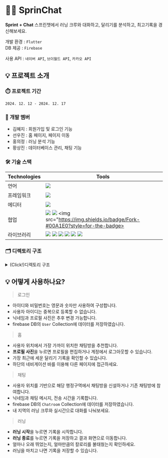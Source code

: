 # 🏃‍➡️ SprinChat

**Sprint + Chat**
스프린챗에서 러닝 크루와 대화하고, 달리기를 분석하고, 최고기록을 경신해보세요.

개발 환경 : `Flutter`  
DB 제공 : `Firebase`

사용 API : `네이버 API`, `브이월드 API`, `카카오 API`

## 💡 프로젝트 소개

### ⏱️ 프로젝트 기간

`2024. 12. 12 - 2024. 12. 17`

### 👥 개발 멤버

- 김혜지 : 회원가입 및 로그인 기능
- 선우진 : 홈 페이지, 페이지 이동
- 홍의정 : 러닝 분석 기능
- 황상진 : 데이터베이스 관리, 채팅 기능

### 🛠️ 기술 스택

| Technologies | Tools                                                                                                                                                                                                                                                                                                                                                                                                                                                                                                                       |
| ------------ | --------------------------------------------------------------------------------------------------------------------------------------------------------------------------------------------------------------------------------------------------------------------------------------------------------------------------------------------------------------------------------------------------------------------------------------------------------------------------------------------------------------------------- |
| 언어         | <img src="https://img.shields.io/badge/dart-0175C2?style=for-the-badge&logo=dart&logoColor=white/">                                                                                                                                                                                                                                                                                                                                                                                                                         |
| 프레임워크   | <img src="https://img.shields.io/badge/flutter-02569B?style=for-the-badge&logo=flutter&logoColor=white/">                                                                                                                                                                                                                                                                                                                                                                                                                   |
| 에디터       | <img src="https://img.shields.io/badge/VSCode-199ED9?style=for-the-badge">                                                                                                                                                                                                                                                                                                                                                                                                                                                  |
| 협업         | <img src="https://img.shields.io/badge/Git-#F05032?style=for-the-badge&logo=Git&logoColor=white"> <img src="https://img.shields.io/badge/GitHub-#181717?style=for-the-badge&logo=GitHub&logoColor=white"> <img src="https://img.shields.io/badge/Fork-#00A1E0?style=for-the-badge>                                                                                                                                                                                                                                          |
| 라이브러리   | <img src="https://img.shields.io/badge/Firebase-#DD2C00?style=for-the-badge&logo=Firebase&logoColor=white"> <img src="https://img.shields.io/badge/GeoLocator-#00B274?style=for-the-badge"> <img src="https://img.shields.io/badge/ImagePicker-#ECD53F?style=for-the-badge"> <img src="https://img.shields.io/badge/Riverpod-#00CCBC?style=for-the-badge"> <img src="https://img.shields.io/badge/Lottie-#33FFC1?style=for-the-badge"> <img src="https://img.shields.io/badge/KakaomapWebView-#FFCD00?style=for-the-badge"> |

### 🗂️ 디렉토리 구조

<details>
  <summary> (Click!)디렉토리 구조 </summary>
📦lib

┣ 📂core  
 ┃ ┣ 📂viewmodel  
 ┃ ┃ ┣ 📂chat_viewmodel  
 ┃ ┃ ┃ ┗ 📜chat_viewmodel.dart  
 ┃ ┃ ┣ 📂location_viewmodel  
 ┃ ┃ ┃ ┗ 📜location_viewmodel.dart  
 ┃ ┃ ┗ 📂user_viewmodel  
 ┃ ┃ ┃ ┗ 📜user_viewmodel.dart  
 ┃ ┣ 📜geolocator_helper.dart  
 ┃ ┗ 📜validator_utils.dart  
 ┣ 📂data  
 ┃ ┣ 📂model  
 ┃ ┃ ┣ 📜chatmodel.dart  
 ┃ ┃ ┗ 📜user_model.dart  
 ┃ ┗ 📂repository  
 ┃ ┃ ┣ 📜chatrepository.dart  
 ┃ ┃ ┗ 📜user_repository.dart  
 ┣ 📂ui  
 ┃ ┣ 📂pages  
 ┃ ┃ ┣ 📂chatpage  
 ┃ ┃ ┃ ┣ 📂widgets  
 ┃ ┃ ┃ ┃ ┣ 📜chatswindow.dart  
 ┃ ┃ ┃ ┃ ┗ 📜inputmessage.dart  
 ┃ ┃ ┃ ┗ 📜chatpage.dart  
 ┃ ┃ ┣ 📂join  
 ┃ ┃ ┃ ┣ 📂widgets  
 ┃ ┃ ┃ ┃ ┗ 📜first_profile_image.dart  
 ┃ ┃ ┃ ┣ 📜join_page.dart  
 ┃ ┃ ┃ ┗ 📜join_view_model.dart  
 ┃ ┃ ┣ 📂login  
 ┃ ┃ ┃ ┣ 📜login_page.dart  
 ┃ ┃ ┃ ┗ 📜login_view_model.dart  
 ┃ ┃ ┣ 📂myhome  
 ┃ ┃ ┃ ┣ 📂widgets  
 ┃ ┃ ┃ ┃ ┣ 📜current_chat.dart  
 ┃ ┃ ┃ ┃ ┣ 📜home_location.dart  
 ┃ ┃ ┃ ┃ ┣ 📜nearby_chat.dart  
 ┃ ┃ ┃ ┃ ┣ 📜profile_image.dart  
 ┃ ┃ ┃ ┃ ┣ 📜recent_running.dart  
 ┃ ┃ ┃ ┃ ┗ 📜welcome_header.dart  
 ┃ ┃ ┃ ┣ 📜my_home.dart  
 ┃ ┃ ┃ ┗ 📜profile.dart  
 ┃ ┃ ┣ 📂presenchatpage  
 ┃ ┃ ┃ ┣ 📂widgets  
 ┃ ┃ ┃ ┃ ┣ 📜background.dart  
 ┃ ┃ ┃ ┃ ┣ 📜bottomwindow.dart  
 ┃ ┃ ┃ ┃ ┣ 📜fruit.dart  
 ┃ ┃ ┃ ┃ ┗ 📜hill.dart  
 ┃ ┃ ┃ ┗ 📜presenchatpage.dart  
 ┃ ┃ ┣ 📂result  
 ┃ ┃ ┃ ┣ 📂widgets  
 ┃ ┃ ┃ ┃ ┣ 📜result_box.dart  
 ┃ ┃ ┃ ┃ ┗ 📜update_result.dart  
 ┃ ┃ ┃ ┗ 📜result_page.dart  
 ┃ ┃ ┗ 📂running  
 ┃ ┃ ┃ ┣ 📂widgets  
 ┃ ┃ ┃ ┃ ┣ 📜button_view_model.dart  
 ┃ ┃ ┃ ┃ ┣ 📜running_analysis.dart  
 ┃ ┃ ┃ ┃ ┣ 📜running_button.dart  
 ┃ ┃ ┃ ┃ ┣ 📜running_information.dart  
 ┃ ┃ ┃ ┃ ┣ 📜time_information.dart  
 ┃ ┃ ┃ ┃ ┗ 📜unavailable_navigationbar.dart  
 ┃ ┃ ┃ ┣ 📜running_page.dart  
 ┃ ┃ ┃ ┗ 📜running_view_model.dart  
 ┃ ┗ 📂widgets  
 ┃ ┃ ┣ 📜id_text_form_field.dart  
 ┃ ┃ ┣ 📜navigation_bar.dart  
 ┃ ┃ ┣ 📜nickname_text_form_field.dart  
 ┃ ┃ ┗ 📜pw_text_form_field.dart  
 ┣ 📂widgets  
 ┃ ┗ 📜.gitkeep  
 ┣ 📜firebase_options.dart  
 ┣ 📜main.dart  
 ┗ 📜theme.dart

</details>

## 💡 어떻게 사용하나요?

> 로그인

- 아이디와 비밀번호는 영문과 숫자만 사용하여 구성합니다.
- 사용자 아이디는 중복으로 등록할 수 없습니다.
- 닉네임과 프로필 사진은 추후 변경 가능합니다.
- firebase DB의 `User` Collection에 데이터를 저장하였습니다.

> 홈

- 사용자 위치에서 가장 가까이 위치한 채팅방을 추천합니다.
- **프로필 사진**을 누르면 프로필을 편집하거나 계정에서 로그아웃할 수 있습니다.
- 가장 최근에 세운 달리기 기록을 확인할 수 있습니다.
- 하단의 네비게이션 바를 이용해 다른 페이지에 접근하세요.

> 채팅

- 사용자 위치를 기반으로 해당 행정구역에서 채팅방을 신설하거나 기존 채팅방에 참여합니다.
- 닉네임과 채팅 메시지, 전송 시간을 기록합니다.
- firebase DB의 `Chatroom` Collection에 데이터를 저장하였습니다.
- 내 지역의 러닝 크루와 실시간으로 대화를 나눠보세요.

> 러닝

- **러닝 시작**을 누르면 기록을 시작합니다.
- **러닝 종료**를 누르면 기록을 저장하고 결과 화면으로 이동합니다.
- 얼마나 오래 뛰었는지, 얼마만큼의 칼로리를 불태웠는지 확인하세요.
- 러닝을 마치고 나면 기록을 저장할 수 있습니다.
